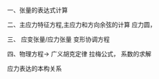 一、张量的表达式计算

二、主应力特征方程,主应力和方向余弦的计算
		应力圆，

三、 应变张量/应力张量
		变形协调方程

四、物理方程-> 广义胡克定律
	拉梅公式， 系数的求解

应力表达的本构关系


